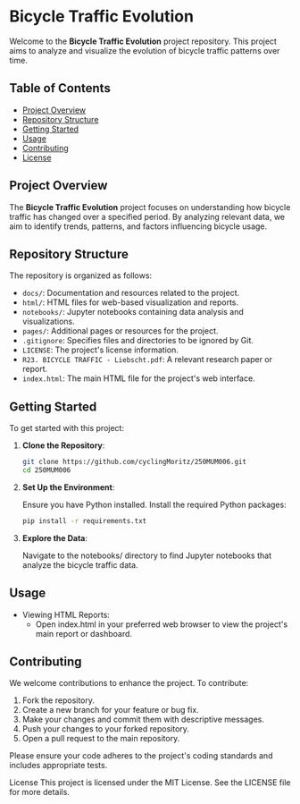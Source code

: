 # Bicycle Traffic Evolution

Welcome to the **Bicycle Traffic Evolution** project repository. This project aims to analyze and visualize the evolution of bicycle traffic patterns over time.

## Table of Contents

- [Project Overview](#project-overview)
- [Repository Structure](#repository-structure)
- [Getting Started](#getting-started)
- [Usage](#usage)
- [Contributing](#contributing)
- [License](#license)

## Project Overview

The **Bicycle Traffic Evolution** project focuses on understanding how bicycle traffic has changed over a specified period. By analyzing relevant data, we aim to identify trends, patterns, and factors influencing bicycle usage.

## Repository Structure

The repository is organized as follows:

- `docs/`: Documentation and resources related to the project.
- `html/`: HTML files for web-based visualization and reports.
- `notebooks/`: Jupyter notebooks containing data analysis and visualizations.
- `pages/`: Additional pages or resources for the project.
- `.gitignore`: Specifies files and directories to be ignored by Git.
- `LICENSE`: The project's license information.
- `R23. BICYCLE TRAFFIC - Liebscht.pdf`: A relevant research paper or report.
- `index.html`: The main HTML file for the project's web interface.

## Getting Started

To get started with this project:

1. **Clone the Repository**:
   ```bash
   git clone https://github.com/cyclingMoritz/250MUM006.git
   cd 250MUM006
   ```

2. **Set Up the Environment**:

    Ensure you have Python installed.
    Install the required Python packages:
    ```bash
    pip install -r requirements.txt
    ```
3. **Explore the Data**:

    Navigate to the notebooks/ directory to find Jupyter notebooks that analyze the bicycle traffic data.

## Usage
* Viewing HTML Reports:
    * Open index.html in your preferred web browser to view the project's main report or dashboard.

## Contributing
We welcome contributions to enhance the project. To contribute:
1. Fork the repository.
2. Create a new branch for your feature or bug fix.
3. Make your changes and commit them with descriptive messages.
4. Push your changes to your forked repository.
5. Open a pull request to the main repository.

Please ensure your code adheres to the project's coding standards and includes appropriate tests.

License
This project is licensed under the MIT License. See the LICENSE file for more details.